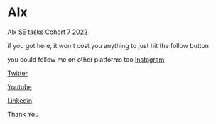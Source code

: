 # Alx
Alx SE tasks Cohort 7 2022

if you got here, it won't cost you anything to just hit the follow button 

you could follow me on other platforms too
[Instagram](https://instagram.com/thedavidinyang)

[Twitter](https://twitter.com/thedavidinyang)


[Youtube](https://bit.ly/thedavidtube)

[Linkedin](https://www.linkedin.com/in/davidinyang)

Thank You
